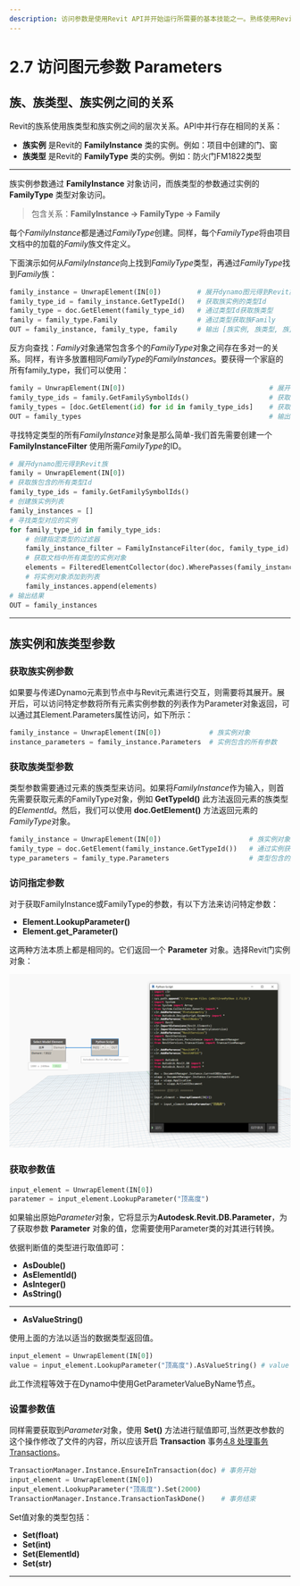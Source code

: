 ```yaml
---
description: 访问参数是使用Revit API并开始运行所需要的基本技能之一。熟练使用Revit非常有用！
---
```


# 2.7 访问图元参数 Parameters

## 族、族类型、族实例之间的关系

Revit的族系使用族类型和族实例之间的层次关系。API中并行存在相同的关系：

* **族实例** 是Revit的 **FamilyInstance** 类的实例。例如：项目中创建的门、窗
* **族类型** 是Revit的 **FamilyType** 类的实例。例如：防火门FM1822类型

---

族实例参数通过 **FamilyInstance** 对象访问，而族类型的参数通过实例的 **FamilyType** 类型对象访问。

> 包含关系：**FamilyInstance -> FamilyType -> Family**

每个*FamilyInstance*都是通过*FamilyType*创建。同样，每个*FamilyType*将由项目文档中的加载的*Family*族文件定义。

下面演示如何从*FamilyInstance*向上找到*FamilyType*类型，再通过*FamilyType*找到*Family*族：

```python
family_instance = UnwrapElement(IN[0])         # 展开dynamo图元得到Revit族实例
family_type_id = family_instance.GetTypeId()   # 获取族实例的类型Id
family_type = doc.GetElement(family_type_id)   # 通过类型Id获取族类型
family = family_type.Family                    # 通过类型获取族Family
OUT = family_instance, family_type, family     # 输出 [族实例, 族类型, 族]
```

反方向查找：*Family*对象通常包含多个的*FamilyType*对象之间存在多对一的关系。同样，有许多放置相同*FamilyType*的*FamilyInstances*。要获得一个家庭的所有family_type，我们可以使用：

```python
family = UnwrapElement(IN[0])                                    # 展开dynamo图元得到Revit族
family_type_ids = family.GetFamilySymbolIds()                    # 获取族包含的所有类型Id
family_types = [doc.GetElement(id) for id in family_type_ids]    # 获取所有的族类型存再列表中
OUT = family_types                                               # 输出族类型列表
```

寻找特定类型的所有*FamilyInstance*对象是那么简单-我们首先需要创建一个 **FamilyInstanceFilter** 使用所需*FamilyType*的ID。

```python
# 展开dynamo图元得到Revit族
family = UnwrapElement(IN[0])
# 获取族包含的所有类型Id
family_type_ids = family.GetFamilySymbolIds()
# 创建族实例列表
family_instances = []
# 寻找类型对应的实例
for family_type_id in family_type_ids:
    # 创建指定类型的过滤器
    family_instance_filter = FamilyInstanceFilter(doc, family_type_id)
    # 获取文档中所有类型的实例对象
    elements = FilteredElementCollector(doc).WherePasses(family_instance_filter).ToElements()
    # 将实例对象添加到列表
    family_instances.append(elements)
# 输出结果
OUT = family_instances
```

---

## 族实例和族类型参数

### 获取族实例参数

如果要与传递Dynamo元素到节点中与Revit元素进行交互，则需要将其展开。展开后，可以访问特定参数将所有元素实例参数的列表作为Parameter对象返回，可以通过其Element.Parameters属性访问，如下所示：

```python
family_instance = UnwrapElement(IN[0])            # 族实例对象
instance_parameters = family_instance.Parameters  # 实例包含的所有参数
```

### 获取族类型参数

类型参数需要通过元素的族类型来访问。如果将*FamilyInstance*作为输入，则首先需要获取元素的FamilyType对象，例如 **GetTypeId()** 此方法返回元素的族类型的*ElementId*。然后，我们可以使用 **doc.GetElement()** 方法返回元素的*FamilyType*对象。

```python
family_instance = UnwrapElement(IN[0])                      # 族实例对象
family_type = doc.GetElement(family_instance.GetTypeId())   # 通过实例获取类型
type_parameters = family_type.Parameters                    # 类型包含的所有参数
```

### 访问指定参数

对于获取FamilyInstance或FamilyType的参数，有以下方法来访问特定参数：

* **Element.LookupParameter()**
* **Element.get_Parameter()**

这两种方法本质上都是相同的。它们返回一个 **Parameter** 对象。选择Revit门实例对象：

![A simple example; reading the Mark value of an element.](../.gitbook/4.7parameter.png)

### 获取参数值



```python
input_element = UnwrapElement(IN[0])  
paratemer = input_element.LookupParameter("顶高度")
```

如果输出原始*Parameter*对象，它将显示为**Autodesk.Revit.DB.Parameter**，为了获取参数 **Parameter** 对象的值，您需要使用Parameter类的对其进行转换。

依据判断值的类型进行取值即可：

* **AsDouble()**
* **AsElementId()**
* **AsInteger()**
* **AsString()**

---

* **AsValueString()**

使用上面的方法以适当的数据类型返回值。

```python
input_element = UnwrapElement(IN[0])  
value = input_element.LookupParameter("顶高度").AsValueString() # value = 2400
```

此工作流程等效于在Dynamo中使用GetParameterValueByName节点。

### 设置参数值

同样需要获取到*Parameter*对象，使用 **Set()** 方法进行赋值即可,当然更改参数的这个操作修改了文件的内容，所以应该开启 **Transaction** 事务[4.8 处理事务 Transactions](4.8)。

```python
TransactionManager.Instance.EnsureInTransaction(doc) # 事务开始
input_element = UnwrapElement(IN[0])
input_element.LookupParameter("顶高度").Set(2000)
TransactionManager.Instance.TransactionTaskDone()    # 事务结束
```

Set值对象的类型包括：

* **Set(float)**
* **Set(int)**
* **Set(ElementId)**
* **Set(str)**

---
